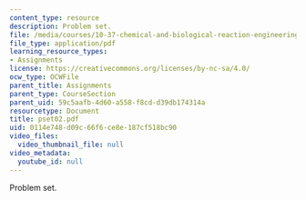 ```yaml
---
content_type: resource
description: Problem set.
file: /media/courses/10-37-chemical-and-biological-reaction-engineering-spring-2007/0114e748d09c66f6ce8e187cf518bc90_pset02.pdf
file_type: application/pdf
learning_resource_types:
- Assignments
license: https://creativecommons.org/licenses/by-nc-sa/4.0/
ocw_type: OCWFile
parent_title: Assignments
parent_type: CourseSection
parent_uid: 59c5aafb-4d60-a558-f8cd-d39db174314a
resourcetype: Document
title: pset02.pdf
uid: 0114e748-d09c-66f6-ce8e-187cf518bc90
video_files:
  video_thumbnail_file: null
video_metadata:
  youtube_id: null
---
```

Problem set.